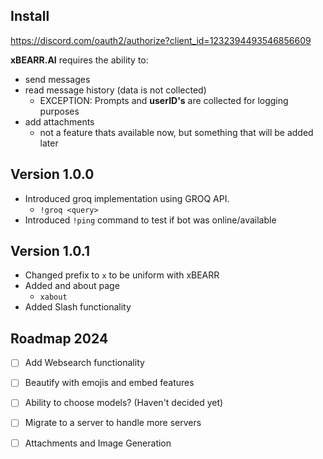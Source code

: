 ## Install

https://discord.com/oauth2/authorize?client_id=1232394493546856609

**xBEARR.AI** requires the ability to:
- send messages
- read message history (data is not collected)
	- EXCEPTION: Prompts and **userID's** are collected for logging purposes
- add attachments
	- not a feature thats available now, but something that will be added later

## Version 1.0.0
- Introduced groq implementation using GROQ API.
	- `!groq <query>`
- Introduced `!ping` command to test if bot was online/available

## Version 1.0.1
- Changed prefix to `x` to be uniform with xBEARR
- Added and about page
	- `xabout`
- Added Slash functionality


## Roadmap 2024
- [ ] Add Websearch functionality
- [ ] Beautify with emojis and embed features 
- [ ] Ability to choose models? (Haven't decided yet)
- [ ] Migrate to a server to handle more servers
- [ ] Attachments and Image Generation




